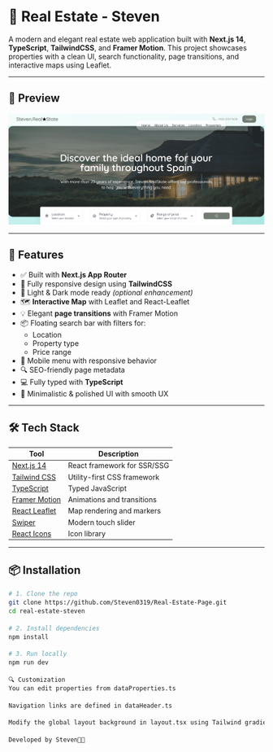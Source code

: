 # 🏡 Real Estate - Steven

A modern and elegant real estate web application built with **Next.js 14**, **TypeScript**, **TailwindCSS**, and **Framer Motion**. This project showcases properties with a clean UI, search functionality, page transitions, and interactive maps using Leaflet.

---

## 📸 Preview

![screenshot](public/assets/screenshot.png) 

---

## 🚀 Features

- ✅ Built with **Next.js App Router**
- 🎨 Fully responsive design using **TailwindCSS**
- 🌙 Light & Dark mode ready *(optional enhancement)*
- 🗺️ **Interactive Map** with Leaflet and React-Leaflet
- 💡 Elegant **page transitions** with Framer Motion
- 📦 Floating search bar with filters for:
  - Location
  - Property type
  - Price range
- 📱 Mobile menu with responsive behavior
- 🔍 SEO-friendly page metadata
- 💻 Fully typed with **TypeScript**
- 💬 Minimalistic & polished UI with smooth UX

---

## 🛠️ Tech Stack

| Tool             | Description                        |
|------------------|------------------------------------|
| [Next.js 14](https://nextjs.org) | React framework for SSR/SSG |
| [Tailwind CSS](https://tailwindcss.com) | Utility-first CSS framework |
| [TypeScript](https://www.typescriptlang.org/) | Typed JavaScript |
| [Framer Motion](https://www.framer.com/motion/) | Animations and transitions |
| [React Leaflet](https://react-leaflet.js.org/) | Map rendering and markers |
| [Swiper](https://swiperjs.com/react) | Modern touch slider |
| [React Icons](https://react-icons.github.io/react-icons/) | Icon library |

---

## 📦 Installation

```bash
# 1. Clone the repo
git clone https://github.com/Steven0319/Real-Estate-Page.git
cd real-estate-steven

# 2. Install dependencies
npm install

# 3. Run locally
npm run dev

🔍 Customization
You can edit properties from dataProperties.ts

Navigation links are defined in dataHeader.ts

Modify the global layout background in layout.tsx using Tailwind gradient utilities.

Developed by Steven👨‍💻